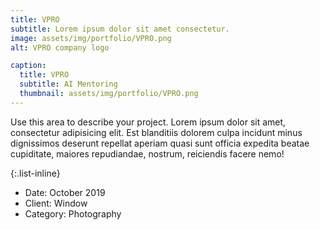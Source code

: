 ```yaml
---
title: VPRO
subtitle: Lorem ipsum dolor sit amet consectetur.
image: assets/img/portfolio/VPRO.png
alt: VPRO company logo

caption:
  title: VPRO
  subtitle: AI Mentoring
  thumbnail: assets/img/portfolio/VPRO.png
---
```

Use this area to describe your project. Lorem ipsum dolor sit amet, consectetur adipisicing elit. Est blanditiis dolorem culpa incidunt minus dignissimos deserunt repellat aperiam quasi sunt officia expedita beatae cupiditate, maiores repudiandae, nostrum, reiciendis facere nemo!

{:.list-inline}
- Date: October 2019
- Client: Window
- Category: Photography

